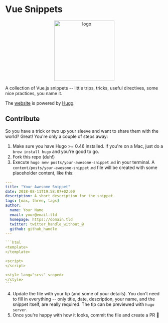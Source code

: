 # Vue Snippets

<p align="center">
  <img src="https://github.com/phanan/vue-snippets/raw/master/static/logo-512x512.png" alt="logo" width="192" height="192">
</p>

A collection of Vue.js snippets -- little trips, tricks, useful directives, some nice practices, you name it.

The [website](https://www.vuesnippets.com) is powered by [Hugo](https://gohugo.io/).

## Contribute

So you have a trick or two up your sleeve and want to share them with the world? Great! You're only a couple of steps away:

1. Make sure you have Hugo >= 0.46 installed. If you're on a Mac, just do a `brew install hugo` and you're good to go.
2. Fork this repo (duh!)
3. Execute `hugo new posts/your-awesome-snippet.md` in your terminal. A `content/posts/your-awesome-snippet.md` file will be created with some placeholder content, like this:
  ````yaml
  ---
  title: "Your Awesome Snippet"
  date: 2018-08-11T19:58:07+02:00
  description: A short description for the snippet.
  tags: [max, three, tags]
  author:
    name: Your Name
    email: your@email.tld
    homepage: https://domain.tld
    twitter: twitter_handle_without_@
    github: github_handle
  ---

  ```html
  <template>
  </template>

  <script>
  </script>

  <style lang="scss" scoped>
  </style>
  ```
  ````
4. Update the file with your tip (and some of your details). You don't need to fill in everything -- only title, date, description, your name, and the snippet itself, are really required. The tip can be previewed with `hugo server`.
5. Once you're happy with how it looks, commit the file and create a PR 🎉